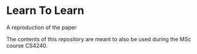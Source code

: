 # Learn To Learn

A reproduction of the paper 

The contents of this repository are meant to also be used during the MSc course CS4240. 